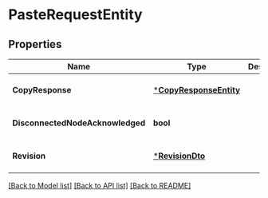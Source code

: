 # PasteRequestEntity

## Properties
Name | Type | Description | Notes
------------ | ------------- | ------------- | -------------
**CopyResponse** | [***CopyResponseEntity**](CopyResponseEntity.md) |  | [optional] [default to null]
**DisconnectedNodeAcknowledged** | **bool** |  | [optional] [default to null]
**Revision** | [***RevisionDto**](RevisionDTO.md) |  | [optional] [default to null]

[[Back to Model list]](../README.md#documentation-for-models) [[Back to API list]](../README.md#documentation-for-api-endpoints) [[Back to README]](../README.md)

